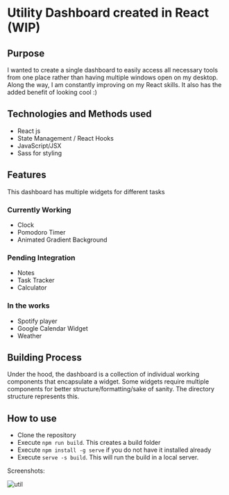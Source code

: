 # Utility Dashboard created in React (WIP)

## Purpose
I wanted to create a single dashboard to easily access all necessary tools from one place rather than having multiple windows open on my desktop. Along the way, I am constantly improving on my React skills. It also has the added benefit of looking cool :)

## Technologies and Methods used
+ React js
+ State Management / React Hooks
+ JavaScript/JSX 
+ Sass for styling 

## Features 
This dashboard has multiple widgets for different tasks 

### Currently Working
+ Clock
+ Pomodoro Timer 
+ Animated Gradient Background

### Pending Integration
+ Notes 
+ Task Tracker
+ Calculator

### In the works 
+ Spotify player
+ Google Calendar Widget
+ Weather 

## Building Process
Under the hood, the dashboard is a collection of individual working components that encapsulate a widget. Some widgets require multiple components for better structure/formatting/sake of sanity. The directory structure represents this. 


## How to use

+ Clone the repository
+ Execute `npm run build`. This creates a build folder
+ Execute `npm install -g serve` if you do not have it installed already
+ Execute `serve -s build`. This will run the build in a local server.

Screenshots: 

![util](https://user-images.githubusercontent.com/30232380/132320651-7b8f6c23-19e0-4658-92f4-74c972652fe3.png)

